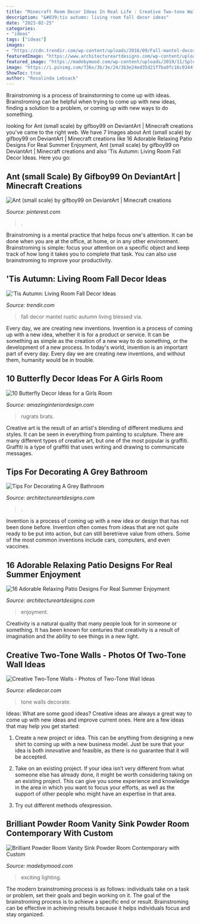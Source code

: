 ```yaml
---
title: "Minecraft Room Decor Ideas In Real Life : Creative Two-tone Walls"
description: "&#039;tis autumn: living room fall decor ideas"
date: "2023-02-25"
categories:
- "ideas"
tags: ["ideas"]
images:
- "https://cdn.trendir.com/wp-content/uploads/2016/09/Fall-mantel-decor-idea.jpg"
featuredImage: "https://www.architectureartdesigns.com/wp-content/uploads/2021/03/6-12.jpg"
featured_image: "https://madebymood.com/wp-content/uploads/2019/11/Splendid-Powder-Room-Vanity-Sink-Powder-Room-Farmhouse-With-Shiplap-Wall-And-Shiplap-Wall-Barnwood-Wall-Concrete-Bathroom-Sink-Farmhouse-Decor-Floral.jpg"
image: "https://i.pinimg.com/736x/3b/3e/24/3b3e24ed35d21f7ba9fc16c0344f33bb.jpg"
ShowToc: true
author: "Rosalinda Lebsack"
---
```



Brainstroming is a process of brainstorming to come up with ideas. Brainstroming can be helpful when trying to come up with new ideas, finding a solution to a problem, or coming up with new ways to do something.

	

		
looking for Ant (small scale) by gifboy99 on DeviantArt | Minecraft creations you've came to the right web. We have 7 Images about Ant (small scale) by gifboy99 on DeviantArt | Minecraft creations like 16 Adorable Relaxing Patio Designs For Real Summer Enjoyment, Ant (small scale) by gifboy99 on DeviantArt | Minecraft creations and also &#039;Tis Autumn: Living Room Fall Decor Ideas. Here you go:
		
    
## Ant (small Scale) By Gifboy99 On DeviantArt | Minecraft Creations

<img loading=lazy src="https://i.pinimg.com/736x/3b/3e/24/3b3e24ed35d21f7ba9fc16c0344f33bb.jpg" onerror="this.onerror=null;this.src='https://tse4.mm.bing.net/th?id=OIP.-U9kLXz7Odly26xXA_9zfwHaFj&amp;pid=15.1';" alt="Ant (small scale) by gifboy99 on DeviantArt | Minecraft creations">

_Source: pinterest.com_

>. 

	

Brainstroming is a mental practice that helps focus one's attention. It can be done when you are at the office, at home, or in any other environment. Brainstroming is simple: focus your attention on a specific object and keep track of how long it takes you to complete that task. You can also use brainstroming to improve your productivity.

    
## &#039;Tis Autumn: Living Room Fall Decor Ideas

<img loading=lazy src="https://cdn.trendir.com/wp-content/uploads/2016/09/Fall-mantel-decor-idea.jpg" onerror="this.onerror=null;this.src='https://tse4.mm.bing.net/th?id=OIP.FOA5t-OjwJSeSHFkNm5EYAHaLH&amp;pid=15.1';" alt="&#039;Tis Autumn: Living Room Fall Decor Ideas">

_Source: trendir.com_

>fall decor mantel rustic autumn living blessed via. 

	

Every day, we are creating new inventions.
Invention is a process of coming up with a new idea, whether it is for a product or service. It can be something as simple as the creation of a new way to do something, or the development of a new process. In today's world, invention is an important part of every day. Every day we are creating new inventions, and without them, humanity would be in trouble.

    
## 10 Butterfly Decor Ideas For A Girls Room

<img loading=lazy src="https://www.amazinginteriordesign.com/wp-content/uploads/2017/08/10-Kids-Room-Butterfly-Decor-Ideas-6.jpg" onerror="this.onerror=null;this.src='https://tse3.mm.bing.net/th?id=OIP.7iqMYKVX-t2Ao9dqvd1V-gHaGC&amp;pid=15.1';" alt="10 Butterfly Decor Ideas for a Girls Room">

_Source: amazinginteriordesign.com_

>rugrats brats. 

	

Creative art is the result of an artist's blending of different mediums and styles. It can be seen in everything from painting to sculpture. There are many different types of creative art, but one of the most popular is graffiti. Graffiti is a type of graffiti that uses writing and drawing to communicate messages.

    
## Tips For Decorating A Grey Bathroom

<img loading=lazy src="https://www.architectureartdesigns.com/wp-content/uploads/2021/03/6-12.jpg" onerror="this.onerror=null;this.src='https://tse2.mm.bing.net/th?id=OIP.Y_2iJT-DrlmARQ3YrFz30AHaKg&amp;pid=15.1';" alt="Tips For Decorating A Grey Bathroom">

_Source: architectureartdesigns.com_

>. 

	

Invention is a process of coming up with a new idea or design that has not been done before. Invention often comes from ideas that are not quite ready to be put into action, but can still beretrieve value from others. Some of the most common inventions include cars, computers, and even vaccines.

    
## 16 Adorable Relaxing Patio Designs For Real Summer Enjoyment

<img loading=lazy src="https://www.architectureartdesigns.com/wp-content/uploads/2015/06/1329-1024x668.jpg" onerror="this.onerror=null;this.src='https://tse4.mm.bing.net/th?id=OIP.w-YheVsE7MhG2DnE9wJR8AHaE1&amp;pid=15.1';" alt="16 Adorable Relaxing Patio Designs For Real Summer Enjoyment">

_Source: architectureartdesigns.com_

>enjoyment. 

	

Creativity is a natural quality that many people look for in someone or something. It has been known for centuries that creativity is a result of imagination and the ability to see things in a new light.

    
## Creative Two-Tone Walls - Photos Of Two-Tone Wall Ideas

<img loading=lazy src="https://hips.hearstapps.com/hmg-prod.s3.amazonaws.com/images/two-tone-walls-lead-1582844351.jpg?crop=1.00xw:0.678xh;0,0.132xh&amp;resize=1200:*" onerror="this.onerror=null;this.src='https://tse2.mm.bing.net/th?id=OIP.IoVQXo4Vp9Pn0sReTqBV6QHaDu&amp;pid=15.1';" alt="Creative Two-Tone Walls - Photos of Two-Tone Wall Ideas">

_Source: elledecor.com_

>tone walls decorate. 

	

Ideas: What are some good ideas?
Creative ideas are always a great way to come up with new ideas and improve current ones. Here are a few ideas that may help you get started:
1. Create a new project or idea. This can be anything from designing a new shirt to coming up with a new business model. Just be sure that your idea is both innovative and feasible, as there is no guarantee that it will be accepted.

2. Take on an existing project. If your idea isn’t very different from what someone else has already done, it might be worth considering taking on an existing project. This can give you some experience and knowledge in the area in which you want to focus your efforts, as well as the support of other people who might have an expertise in that area.

3. Try out different methods ofexpression.

    
## Brilliant Powder Room Vanity Sink Powder Room Contemporary With Custom

<img loading=lazy src="https://madebymood.com/wp-content/uploads/2019/11/Splendid-Powder-Room-Vanity-Sink-Powder-Room-Farmhouse-With-Shiplap-Wall-And-Shiplap-Wall-Barnwood-Wall-Concrete-Bathroom-Sink-Farmhouse-Decor-Floral.jpg" onerror="this.onerror=null;this.src='https://tse2.mm.bing.net/th?id=OIP.keRiDDei6vwGKJKCdFWLyAAAAA&amp;pid=15.1';" alt="Brilliant Powder Room Vanity Sink Powder Room Contemporary with Custom">

_Source: madebymood.com_

>exciting lighting. 

	

The modern brainstroming process is as follows: individuals take on a task or problem, set their goals and begin working on it. The goal of the brainstroming process is to achieve a specific end or result. Brainstroming can be effective in achieving results because it helps individuals focus and stay organized.

